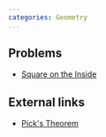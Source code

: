 ```yaml
---
categories: Geometry
...
```


## Problems
- [Square on the Inside](https://projecteuler.net/problem=504)

## External links
- [Pick's Theorem](http://e-maxx-eng.appspot.com/geometry/picks-theorem.html)
